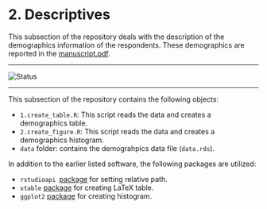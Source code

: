 # 2. Descriptives
This subsection of the repository deals with the description of the demographics information of the respondents. These demographics are reported in the [manuscript.pdf](https://github.com/BartJanBoverhof/Masterthesis/tree/main/1.latex_manuscript).

---

![Status](https://img.shields.io/static/v1?label=Code+Status&message=Complete+and+Excecutable&color=<COLOR>) 

---

This subsection of the repository contains the following objects: 
* `1.create_table.R`: This script reads the data and creates a demographics table.
* `2.create_figure.R`: This script reads the data and creates a demographics histogram.
* `data` folder: contains the demograhpics data file (`data.rds`).

In addition to the earlier listed software, the following packages are utilized:  
* `rstudioapi `[package](https://cran.rstudio.com/web/packages/rstudioapi/index.html) for setting relative path.
* `xtable` [package](http://xtable.r-forge.r-project.org/) for creating LaTeX table. 
* `ggplot2` [package](https://cran.r-project.org/web/packages/ggplot2/index.html) for creating histogram. 
